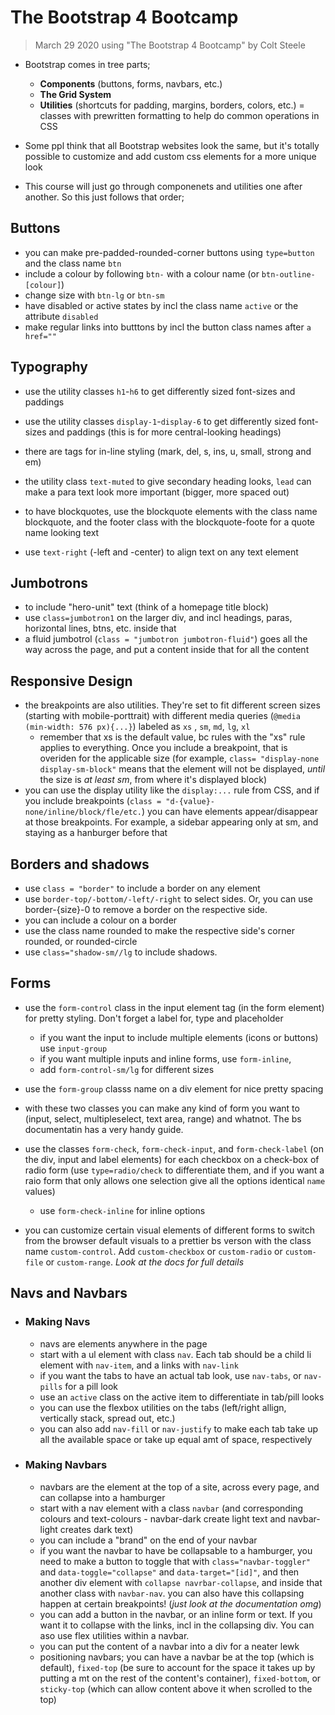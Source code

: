 # The Bootstrap 4 Bootcamp
>March 29 2020
> using "The Bootstrap 4 Bootcamp" by Colt Steele

- Bootstrap comes in tree parts;
    - **Components** (buttons, forms, navbars, etc.)
    - **The Grid System**
    - **Utilities** (shortcuts for padding, margins, borders, colors, etc.) = classes with prewritten formatting to help do common operations in CSS

- Some ppl think that all Bootstrap websites look the same, but it's totally possible to customize and add custom css elements for a more unique look

- This course will just go through componenets and utilities one after another. So this just follows that order;

## Buttons
- you can make pre-padded-rounded-corner buttons using `type=button` and the class name `btn` 
- include a colour by following `btn-` with a colour name (or `btn-outline-[colour]`)
- change size with `btn-lg` or `btn-sm`
- have disabled or active states by incl the class name `active` or the attribute `disabled`
- make regular links into butttons by incl the button class names after `a href="" `

## Typography
- use the utility classes `h1`-`h6` to get differently sized font-sizes and paddings
- use the utility classes `display-1`-`display-6` to get differently sized font-sizes and paddings (this is for more central-looking headings)

- there are tags for in-line styling (mark, del, s, ins, u, small, strong and em)

- the utility class `text-muted` to give secondary heading looks, `lead` can make a para text look more important (bigger, more spaced out)

- to have blockquotes, use the blockquote elements with the class name blockquote, and the footer class with the blockquote-foote for a quote name looking text

- use `text-right` (-left and -center) to align text on any text element

## Jumbotrons
- to include "hero-unit" text (think of a homepage title block)
- use `class=jumbotron1` on the larger div, and incl headings, paras, horizontal lines, btns, etc. inside that
- a fluid jumbotrol (`class = "jumbotron jumbotron-fluid"`) goes all the way across the page, and put a content inside that for all the content

## Responsive Design
- the breakpoints are also utilities. They're set to fit different screen sizes (starting with mobile-porttrait) with different media queries (`@media (min-width: 576 px){...}`) labeled as `xs` , `sm`, `md`, `lg`, `xl` 
    - remember that xs is the default value, bc rules with the "xs" rule applies to everything. Once you include a breakpoint, that is overiden for the applicable size (for example, `class= "display-none display-sm-block"` means that the element will not be displayed, *until* the size is *at least sm*, from where it's displayed block)
- you can use the display utility like the `display:...` rule from CSS, and if you include breakpoints (`class = "d-{value}-none/inline/block/fle/etc.`) you can have elements appear/disappear at those breakpoints. For example, a sidebar appearing only at sm, and staying as a hanburger before that

## Borders and shadows
- use `class = "border"` to include a border on any element
- use `border-top/-bottom/-left/-right` to select sides. Or, you can use border-{size}-0 to remove a border on the respective side.
- you can include a colour on a border
- use the class name rounded to make the respective side's corner rounded, or rounded-circle
- use `class="shadow-sm//lg` to include shadows. 

## Forms
- use the `form-control` class in the input element tag (in the form element) for pretty styling. Don't forget a label for, type and placeholder
    - if you want the input to include multiple elements (icons or buttons) use `input-group`
    - if you want multiple inputs and inline forms, use `form-inline`, 
    - add `form-control-sm/lg` for different sizes
- use the `form-group` classs name on a div element for nice pretty spacing 
- with these two classes you can make any kind of form you want to (input, select, multipleselect, text area, range) and whatnot. The bs documentatin has a very handy guide.
- use the classes `form-check`, `form-check-input`, and `form-check-label` (on the div, input and label elements) for each checkbox on a check-box of radio form (use `type=radio/check` to differentiate them, and if you want a raio form that only allows one selection give all the options identical `name` values)
    - use `form-check-inline` for inline options

- you can customize certain visual elements of different forms to switch from the browser default visuals to a prettier bs verson with the class name `custom-control`. Add  `custom-checkbox` or `custom-radio` or `custom-file` or `custom-range`. *Look at the docs for full details*


## Navs and Navbars 
- ### Making Navs
    - navs are elements anywhere in the page
     - start with a ul element with class `nav`. Each tab should be a child li element with `nav-item`, and a links with `nav-link`
     - if you want the tabs to have an actual tab look, use `nav-tabs`, or `nav-pills` for a pill look
     - use an `active` class on the active item to differentiate in tab/pill looks
     - you can use the flexbox utilities on the tabs (left/right allign, vertically stack, spread out, etc.)
     - you can also add `nav-fill` or `nav-justify` to make each tab take up all the available space or take up equal amt of space, respectively
- ### Making Navbars
    - navbars are the element at the top of a site, across every page, and can collapse into a hamburger
    - start with a nav element with a class `navbar` (and corresponding colours and text-colours - navbar-dark create light text and navbar-light creates dark text)
    - you can include a "brand" on the end of your navbar
    - if you want the navbar to have be collapsable to a hamburger, you need to make a button to toggle that with `class="navbar-toggler"` and `data-toggle="collapse"` and `data-target="[id]"`, and then another div element with `collapse navrbar-collapse`, and inside that another class with `navbar-nav`. you can also have this collapsing happen at certain breakpoints! (*just look at the documentation omg*)
    - you can add a button in the navbar, or an inline form or text. If you want it to collapse with the links, incl in the collapsing div. You can aso use flex utilities within a navbar. 
    - you can put the content of a navbar into a div for a neater lewk
    - positioning navbars; you can have a navbar be at the top (which is default), `fixed-top` (be sure to account for the space it takes up by putting a mt on the rest of the content's container), `fixed-bottom`, or `sticky-top` (which can allow content above it when scrolled to the top)
